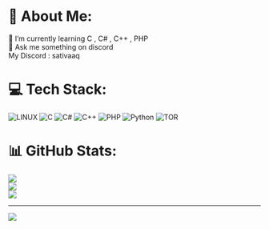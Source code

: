 # 💫 About Me:
🌱 I’m currently learning C , C# , C++ , PHP<br>💬 Ask me something on discord<br>My Discord : sativaaq


# 💻 Tech Stack:
![LINUX](https://img.shields.io/badge/Linux-FCC624?style=for-the-badge&logo=linux&logoColor=black) ![C](https://img.shields.io/badge/c-%2300599C.svg?style=for-the-badge&logo=c&logoColor=white) ![C#](https://img.shields.io/badge/c%23-%23239120.svg?style=for-the-badge&logo=csharp&logoColor=white) ![C++](https://img.shields.io/badge/c++-%2300599C.svg?style=for-the-badge&logo=c%2B%2B&logoColor=white) ![PHP](https://img.shields.io/badge/php-%23777BB4.svg?style=for-the-badge&logo=php&logoColor=white) ![Python](https://img.shields.io/badge/python-3670A0?style=for-the-badge&logo=python&logoColor=ffdd54) ![TOR](https://img.shields.io/badge/tor-%237E4798.svg?style=for-the-badge&logo=tor-project&logoColor=white)
# 📊 GitHub Stats:
![](https://github-readme-stats.vercel.app/api?username=itsEinn&theme=dark&hide_border=false&include_all_commits=true&count_private=false)<br/>
![](https://github-readme-streak-stats.herokuapp.com/?user=itsEinn&theme=dark&hide_border=false)<br/>
![](https://github-readme-stats.vercel.app/api/top-langs/?username=itsEinn&theme=dark&hide_border=false&include_all_commits=true&count_private=false&layout=compact)

---
[![](https://visitcount.itsvg.in/api?id=itsEinn&icon=2&color=1)](https://visitcount.itsvg.in)

<!-- Proudly created with GPRM ( https://gprm.itsvg.in ) -->
